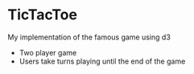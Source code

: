 # TicTacToe
My implementation of the famous game using d3

* Two player game
* Users take turns playing until the end of the game
